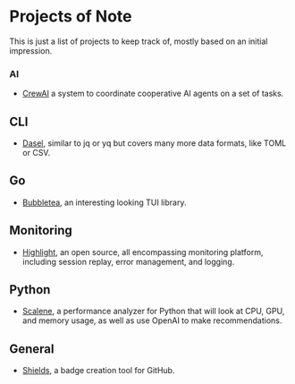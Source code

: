 # Projects of Note

This is just a list of projects to keep track of, mostly based on an initial impression.

### AI

- [CrewAI](https://github.com/joaomdmoura/crewAI) a system to coordinate cooperative AI agents on a
  set of tasks.

## CLI

- [Dasel](https://github.com/tomwright/dasel), similar to jq or yq but covers many more data
  formats, like TOML or CSV.

## Go

- [Bubbletea](https://github.com/charmbracelet/bubbletea), an interesting looking TUI library.

## Monitoring

- [Highlight](https://github.com/highlight/highlight), an open source, all encompassing monitoring
  platform, including session replay, error management, and logging.

## Python

- [Scalene](https://github.com/plasma-umass/scalene), a performance analyzer for Python that will
  look at CPU, GPU, and memory usage, as well as use OpenAI to make recommendations.

## General

- [Shields](https://github.com/badges/shields), a badge creation tool for GitHub.
